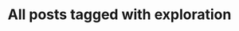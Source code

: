 ---
layout: tag
title: "All posts tagged with exploration"
permalink: /weblog/tags/exploration/
taxonomy: exploration
---